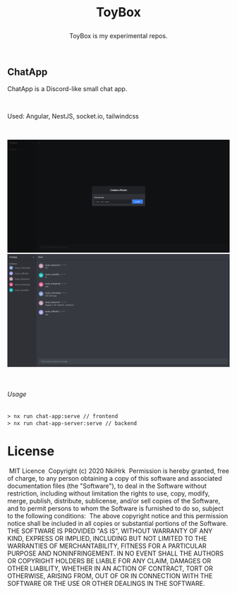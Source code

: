 # <p align="middle">ToyBox</p>

<p align="middle">
ToyBox is my experimental repos.
</p>
​
<br>

## ChatApp

<p>
ChatApp is a Discord-like small chat app.
</p>

<br>

Used: Angular, NestJS, socket.io, tailwindcss

<br>

![chat-app](./readme_assets/chat-app_1.png)
![chat-app](./readme_assets/chat-app_2.png)

<br>

###### Usage

```
> nx run chat-app:serve // frontend
> nx run chat-app-server:serve // backend
```

# License

​
MIT Licence
​
Copyright (c) 2020 NkiHrk
​
Permission is hereby granted, free of charge, to any person obtaining a copy of this software and associated documentation files (the "Software"), to deal in the Software without restriction, including without limitation the rights to use, copy, modify, merge, publish, distribute, sublicense, and/or sell copies of the Software, and to permit persons to whom the Software is furnished to do so, subject to the following conditions:
​
The above copyright notice and this permission notice shall be included in all copies or substantial portions of the Software.
​
THE SOFTWARE IS PROVIDED "AS IS", WITHOUT WARRANTY OF ANY KIND, EXPRESS OR IMPLIED, INCLUDING BUT NOT LIMITED TO THE WARRANTIES OF MERCHANTABILITY, FITNESS FOR A PARTICULAR PURPOSE AND NONINFRINGEMENT. IN NO EVENT SHALL THE AUTHORS OR COPYRIGHT HOLDERS BE LIABLE FOR ANY CLAIM, DAMAGES OR OTHER LIABILITY, WHETHER IN AN ACTION OF CONTRACT, TORT OR OTHERWISE, ARISING FROM, OUT OF OR IN CONNECTION WITH THE SOFTWARE OR THE USE OR OTHER DEALINGS IN THE SOFTWARE.
